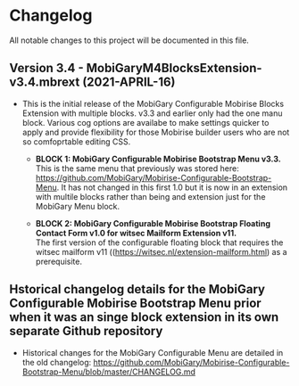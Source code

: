 # Changelog

All notable changes to this project will be documented in this file.

## Version 3.4 - MobiGaryM4BlocksExtension-v3.4.mbrext (2021-APRIL-16)
- This is the initial release of the MobiGary Configurable Mobirise Blocks Extension with multiple blocks. v3.3 and earlier only had the one manu block. Various cog options are availabe to make settings quicker to apply and provide flexibility for those Mobirise builder users who are not so comfoprtable editing CSS. 

  - <b>BLOCK 1: MobiGary Configurable Mobirise Bootstrap Menu v3.3.</b><br>
    This is the same menu that previously was stored here: https://github.com/MobiGary/Mobirise-Configurable-Bootstrap-Menu. It has not changed in this first 1.0 but it is now in an extension with multile blocks rather than being and extension just for the MobiGary Menu block.

  - <b>BLOCK 2: MobiGary Configurable Mobirise Bootstrap Floating Contact Form v1.0 for witsec Mailform Extension v11.</b><br>
    The first version of the configurable floating block that requires the witsec mailform v11 ((https://witsec.nl/extension-mailform.html) as a prerequisite.

## Hstorical changelog details for the MobiGary Configurable Mobirise Bootstrap Menu prior when it was an singe block extension in its own separate Github repository
-  Historical changes for the MobiGary Configurable Menu are detailed in the old changelog: https://github.com/MobiGary/Mobirise-Configurable-Bootstrap-Menu/blob/master/CHANGELOG.md

